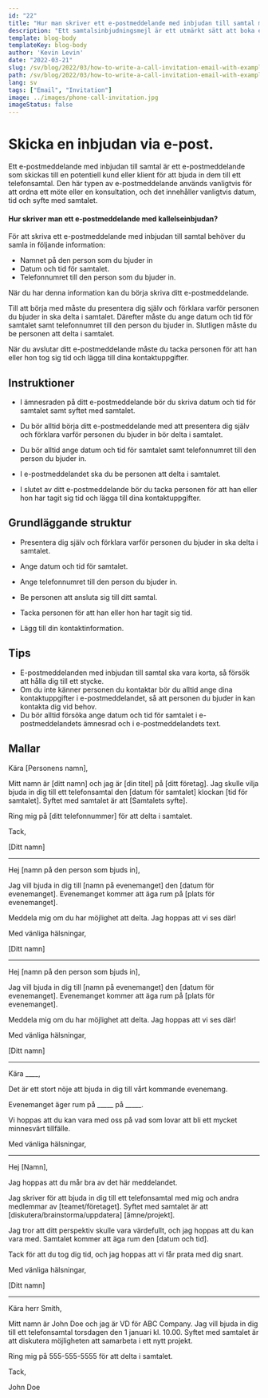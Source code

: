 ```yaml
---
id: "22"
title: "Hur man skriver ett e-postmeddelande med inbjudan till samtal med exempel"
description: "Ett samtalsinbjudningsmejl är ett utmärkt sätt att boka ett möte eller samråd med en potentiell kund eller klient."
template: blog-body
templateKey: blog-body
author: 'Kevin Levin'
date: "2022-03-21"
slug: /sv/blog/2022/03/how-to-write-a-call-invitation-email-with-examples
path: /sv/blog/2022/03/how-to-write-a-call-invitation-email-with-examples
lang: sv
tags: ["Email", "Invitation"]
image: ../images/phone-call-invitation.jpg
imageStatus: false
---
```

# Skicka en inbjudan via e-post.


Ett e-postmeddelande med inbjudan till samtal är ett e-postmeddelande som skickas till en potentiell kund eller klient för att bjuda in dem till ett telefonsamtal. Den här typen av e-postmeddelande används vanligtvis för att ordna ett möte eller en konsultation, och det innehåller vanligtvis datum, tid och syfte med samtalet.

#### Hur skriver man ett e-postmeddelande med kallelseinbjudan?

För att skriva ett e-postmeddelande med inbjudan till samtal behöver du samla in följande information:

- Namnet på den person som du bjuder in
- Datum och tid för samtalet.
- Telefonnumret till den person som du bjuder in.

När du har denna information kan du börja skriva ditt e-postmeddelande.

Till att börja med måste du presentera dig själv och förklara varför personen du bjuder in ska delta i samtalet. Därefter måste du ange datum och tid för samtalet samt telefonnumret till den person du bjuder in. Slutligen måste du be personen att delta i samtalet.

När du avslutar ditt e-postmeddelande måste du tacka personen för att han eller hon tog sig tid och lägga till dina kontaktuppgifter.

## Instruktioner

- I ämnesraden på ditt e-postmeddelande bör du skriva datum och tid för samtalet samt syftet med samtalet.

- Du bör alltid börja ditt e-postmeddelande med att presentera dig själv och förklara varför personen du bjuder in bör delta i samtalet.

- Du bör alltid ange datum och tid för samtalet samt telefonnumret till den person du bjuder in.

- I e-postmeddelandet ska du be personen att delta i samtalet.

- I slutet av ditt e-postmeddelande bör du tacka personen för att han eller hon har tagit sig tid och lägga till dina kontaktuppgifter.


## Grundläggande struktur

- Presentera dig själv och förklara varför personen du bjuder in ska delta i samtalet.

- Ange datum och tid för samtalet.

- Ange telefonnumret till den person du bjuder in.

- Be personen att ansluta sig till ditt samtal.

- Tacka personen för att han eller hon har tagit sig tid.

- Lägg till din kontaktinformation.


## Tips

- E-postmeddelanden med inbjudan till samtal ska vara korta, så försök att hålla dig till ett stycke.
- Om du inte känner personen du kontaktar bör du alltid ange dina kontaktuppgifter i e-postmeddelandet, så att personen du bjuder in kan kontakta dig vid behov.
- Du bör alltid försöka ange datum och tid för samtalet i e-postmeddelandets ämnesrad och i e-postmeddelandets text.

## Mallar

Kära [Personens namn],

Mitt namn är [ditt namn] och jag är [din titel] på [ditt företag]. Jag skulle vilja bjuda in dig till ett telefonsamtal den [datum för samtalet] klockan [tid för samtalet]. Syftet med samtalet är att [Samtalets syfte].

Ring mig på [ditt telefonnummer] för att delta i samtalet.

Tack,

[Ditt namn]

---

Hej [namn på den person som bjuds in],

Jag vill bjuda in dig till [namn på evenemanget] den [datum för evenemanget]. Evenemanget kommer att äga rum på [plats för evenemanget].

Meddela mig om du har möjlighet att delta. Jag hoppas att vi ses där!

Med vänliga hälsningar,

[Ditt namn]

---

Hej [namn på den person som bjuds in],

Jag vill bjuda in dig till [namn på evenemanget] den [datum för evenemanget]. Evenemanget kommer att äga rum på [plats för evenemanget].

Meddela mig om du har möjlighet att delta. Jag hoppas att vi ses där!

Med vänliga hälsningar,

[Ditt namn]

---

Kära ____,

Det är ett stort nöje att bjuda in dig till vårt kommande evenemang.

Evenemanget äger rum på _____ på _____.

Vi hoppas att du kan vara med oss på vad som lovar att bli ett mycket minnesvärt tillfälle.

Med vänliga hälsningar,

---

Hej [Namn],

Jag hoppas att du mår bra av det här meddelandet.

Jag skriver för att bjuda in dig till ett telefonsamtal med mig och andra medlemmar av [teamet/företaget]. Syftet med samtalet är att [diskutera/brainstorma/uppdatera] [ämne/projekt].

Jag tror att ditt perspektiv skulle vara värdefullt, och jag hoppas att du kan vara med. Samtalet kommer att äga rum den [datum och tid].

Tack för att du tog dig tid, och jag hoppas att vi får prata med dig snart.

Med vänliga hälsningar,

[Ditt namn]

---

Kära herr Smith,

Mitt namn är John Doe och jag är VD för ABC Company. Jag vill bjuda in dig till ett telefonsamtal torsdagen den 1 januari kl. 10.00. Syftet med samtalet är att diskutera möjligheten att samarbeta i ett nytt projekt.

Ring mig på 555-555-5555 för att delta i samtalet.

Tack,

John Doe
